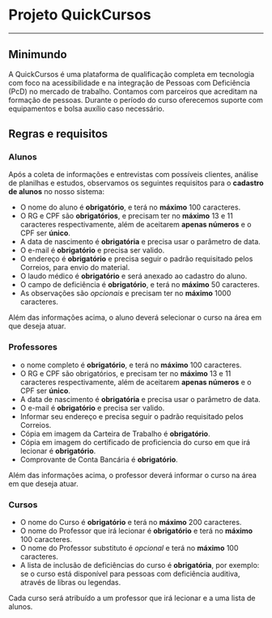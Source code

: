 # Projeto QuickCursos
---

## Minimundo

A QuickCursos é uma plataforma de qualificação completa em tecnologia com foco na acessibilidade e na integração de Pessoas com Deficiência (PcD) no mercado de trabalho. Contamos com parceiros que acreditam na formação de pessoas. Durante o período do curso oferecemos suporte com equipamentos e bolsa auxílio caso necessário.

<!---<img src="#" width="300" height="300">-->

## Regras e requisitos

### Alunos

Após a coleta de informações e entrevistas com possíveis clientes, análise de planilhas e estudos, observamos os seguintes requisitos para o **cadastro de alunos** no nosso sistema:

- O nome do aluno é **obrigatório**, e terá no **máximo** 100 caracteres.
- O RG e CPF são **obrigatórios**, e precisam ter no **máximo** 13 e 11 caracteres respectivamente, além de aceitarem **apenas números** e o CPF ser **único**.
- A data de nascimento é **obrigatória** e precisa usar o parâmetro de data.
- O e-mail é **obrigatório** e precisa ser valido.
- O endereço é **obrigatório** e precisa seguir o padrão requisitado pelos Correios, para envio do material.
- O laudo médico é **obrigatório** e será anexado ao cadastro do aluno.
- O campo de deficiência é **obrigatório**, e terá no **máximo** 50 caracteres.
- As observações são *opcionais* e precisam ter no **máximo** 1000 caracteres.

Além das informações acima, o aluno deverá selecionar o curso na área em que deseja atuar.

### Professores

  - o nome completo é **obrigatório**, e terá no **máximo** 100 caracteres.
  - O RG e CPF são obrigatórios, e precisam ter no **máximo** 13 e 11 caracteres respectivamente, além de aceitarem **apenas números** e o CPF ser **único**.
  - A data de nascimento é **obrigatória** e precisa usar o parâmetro de data.
  - O e-mail é **obrigatório** e precisa ser valido.
  - Informar seu endereço e precisa seguir o padrão requisitado pelos Correios.
  - Cópia em imagem da Carteira de Trabalho é **obrigatório**.
  - Cópia em imagem do certificado de proficiencia do curso em que irá lecionar é **obrigatório**.
  - Comprovante de Conta Bancária é **obrigatório**.

  Além das informações acima, o professor deverá informar o curso na área em que deseja atuar.

  ### Cursos

  - O nome do Curso é **obrigatório** e terá no **máximo** 200 caracteres.
  - O nome do Professor que irá lecionar é **obrigatório** e terá no **máximo** 100 caracteres.
  - O nome do Professor substituto é *opcional* e terá no **máximo** 100 caracteres.
  - A lista de inclusão de deficiências do curso é **obrigatória**, por exemplo: se o curso está disponível para pessoas com deficiência auditiva, através de libras ou legendas.

   Cada curso será atribuído a um professor que irá lecionar e a uma lista de alunos.
